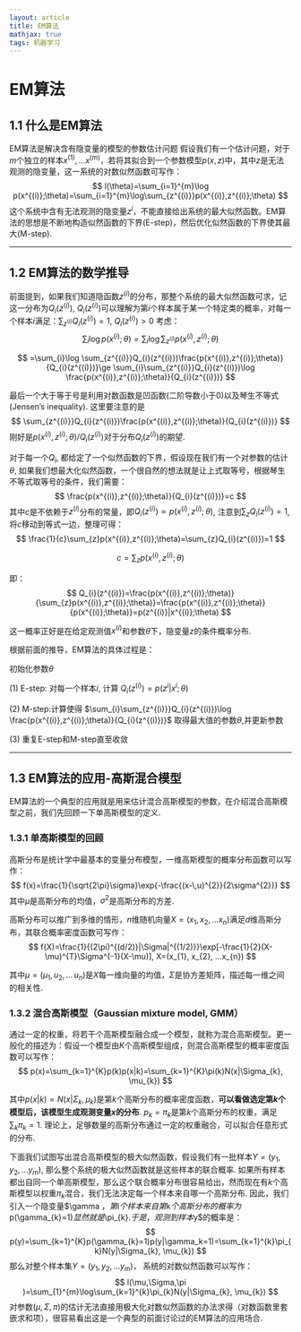 ```yaml
---
layout: article
title: EM算法
mathjax: true
tags: 机器学习
---
```


# EM算法


## 1.1 什么是EM算法

EM算法是解决含有隐变量的模型的参数估计问题
假设我们有一个估计问题，对于$m$个独立的样本${x^{(1)},...x^{(m)}}$，若将其拟合到一个参数模型$p(x,z)$中，其中$z$是无法观测的隐变量，这一系统的对数似然函数可写作：
$$
l(\theta)=\sum_{i=1}^{m}\log p(x^{(i)};\theta)=\sum_{i=1}^{m}\log\sum_{z^{(i)}}p(x^{(i)},z^{(i)};\theta)
$$
这个系统中含有无法观测的隐变量$z^{i}$，不能直接给出系统的最大似然函数。EM算法的思想是不断地构造似然函数的下界(E-step)，然后优化似然函数的下界使其最大(M-step).

------


## 1.2 EM算法的数学推导

前面提到，如果我们知道隐函数$z^{(i)}$的分布，那整个系统的最大似然函数可求，记这一分布为$Q_{i}(z^{(i)})$, $Q_{i}(z^{(i)})$可以理解为第$i$个样本属于某一个特定类的概率，对每一个样本$i$满足：$\sum_{z^(i)}Q_{i}(z^{(i)})=1$, $Q_{i}(z^{(i)})>0$
考虑：
$$
\sum_{i}\log p(x^{(i)};\theta)=\sum_{i}\log\sum_{z^{(i)}}p(x^{(i)},z^{(i)};\theta)
$$

$$
=\sum_{i}\log \sum_{z^{(i)}}Q_{i}(z^{(i)})\frac{p(x^{(i)},z^{(i)};\theta)}{Q_{i}(z^{(i)})}\ge \sum_{i}\sum_{z^{(i)}}Q_{i}(z^{(i)})\log \frac{p(x^{(i)},z^{(i)};\theta)}{Q_{i}(z^{(i)})}
$$

最后一个大于等于号是利用对数函数是凹函数(二阶导数小于0)以及琴生不等式(Jensen’s inequality). 这里要注意的是
$$
\sum_{z^{(i)}}Q_{i}(z^{(i)})\frac{p(x^{(i)},z^{(i)};\theta)}{Q_{i}(z^{(i)})}
$$
刚好是$p(x^{(i)},z^{(i)};\theta)/Q_{i}(z^{(i)})$对于分布$Q_{i}(z^{(i)})$的期望.

对于每一个$Q_{i}$, 都给定了一个似然函数的下界，假设现在我们有一个对参数的估计$\theta$, 如果我们想最大化似然函数，一个很自然的想法就是让上式取等号，根据琴生不等式取等号的条件，我们需要：
$$
\frac{p(x^{(i)},z^{(i)};\theta)}{Q_{i}(z^{(i)})}=c
$$
其中$c$是不依赖于$z^{(i)}$分布的常量，即${Q_{i}(z^{(i)})} \propto p(x^{(i)},z^{(i)};\theta)$, 注意到$\sum_{z}Q_{i}(z^{(i)})=1$, 将$c$移动到等式一边，整理可得：
$$
\frac{1}{c}\sum_{z}p(x^{(i)},z^{(i)};\theta)=\sum_{z}Q_{i}(z^{(i)})=1
$$

$$
c=\sum_{z}p(x^{(i)},z^{(i)};\theta)
$$

即：
$$
Q_{i}(z^{(i)})=\frac{p(x^{(i)},z^{(i)};\theta)}{\sum_{z}p(x^{(i)},z^{(i)};\theta)}=\frac{p(x^{(i)},z^{(i)};\theta)}{p(x^{(i)};\theta)}=p(z^{(i)}|x^{(i)};\theta)
$$

这一概率正好是在给定观测值$x^{(i)}$和参数$\theta$下，隐变量$z$的条件概率分布.

根据前面的推导，EM算法的具体过程是：

初始化参数$\theta$

(1) E-step: 对每一个样本$i$, 计算 $Q_{i}(z^{(i)}) = p(z^{i}|x^{i};\theta)$ 

(2) M-step:计算使得 $\sum_{i}\sum_{z^{(i)}}Q_{i}(z^{(i)})\log \frac{p(x^{(i)},z^{(i)};\theta)}{Q_{i}(z^{(i)})}$ 取得最大值的参数$\theta$,并更新参数

(3) 重复E-step和M-step直至收敛

------

## 1.3 EM算法的应用-高斯混合模型

EM算法的一个典型的应用就是用来估计混合高斯模型的参数，在介绍混合高斯模型之前，我们先回顾一下单高斯模型的定义.

### 1.3.1 单高斯模型的回顾

高斯分布是统计学中最基本的变量分布模型，一维高斯模型的概率分布函数可以写作：
$$
f(x)=\frac{1}{\sqrt{2\pi}\sigma}\exp{-\frac{(x-\,u)^{2}}{2\sigma^{2}}}
$$
其中$\mu$是高斯分布的均值，$\sigma^{2}$是高斯分布的方差.

高斯分布可以推广到多维的情形，$n$维随机向量$X=(x_{1}, x_{2}, ...x_{n})$满足$d$维高斯分布，其联合概率密度函数可写作：
$$
f(X)=\frac{1}{(2\pi)^{(d/2)}|\Sigma|^{(1/2)}}\exp[-\frac{1}{2}(X-\mu)^{T}\Sigma^{-1}(X-\mu)], X=(x_{1}, x_{2}, ...x_{n})
$$

其中$\mu=(\mu_{1}, \,u_{2}, ...\,u_{n})$是$X$每一维向量的均值，$\Sigma$是协方差矩阵，描述每一维之间的相关性.

### 1.3.2 混合高斯模型（Gaussian mixture model, GMM）

通过一定的权重，将若干个高斯模型融合成一个模型，就称为混合高斯模型。更一般化的描述为：假设一个模型由$K$个高斯模型组成，则混合高斯模型的概率密度函数可以写作：
$$
p(x)=\sum_{k=1}^{K}p(k)p(x|k)=\sum_{k=1}^{K}\pi(k)N(x|\Sigma_{k}, \mu_{k})
$$

其中$p(x|k)=N (x|\Sigma_{k}, \mu_{k})$是第$k$个高斯分布的概率密度函数，**可以看做选定第$k$个模型后，该模型生成观测变量$x$的分布**. $p_{k}=\pi_{k}$是第$k$个高斯分布的权重，满足$\sum_{k}\pi_{k}=1$. 理论上，足够数量的高斯分布通过一定的权重融合，可以拟合任意形式的分布.

下面我们试图写出混合高斯模型的极大似然函数，假设我们有一批样本$Y=(y_{1}, y_{2},...y_{m})$, 那么整个系统的极大似然函数就是这些样本的联合概率. 如果所有样本都出自同一个单高斯模型，那么这个联合概率分布很容易给出，然而现在有$k$个高斯模型以权重$\pi_{k}$混合，我们无法决定每一个样本来自哪一个高斯分布. 因此，我们引入一个隐变量$\gamma $，第$i$个样本来自第$k$个高斯分布的概率为$p(\gamma_{k}=1)$显然就是$\pi_{k}$. 于是，观测到样本$y$的概率是：
$$
p(y)=\sum_{k=1}^{K}p(\gamma_{k}=1)p(y|\gamma_k=1)=\sum_{k=1}^{k}\pi_{k}N(y|\Sigma_{k}, \mu_{k})
$$
 那么对整个样本集$Y=(y_{1}, y_{2},...y_{m})$， 系统的对数似然函数可以写作：
$$
l(\mu,\Sigma,\pi )=\sum_{1}^{m}\log\sum_{k=1}^{k}\pi_{k}N(y|\Sigma_{k}, \mu_{k})
$$
对参数$(\mu,\Sigma,\pi )$的估计无法直接用极大化对数似然函数的办法求得（对数函数里套嵌求和项），很容易看出这是一个典型的前面讨论过的EM算法的应用场合. 






